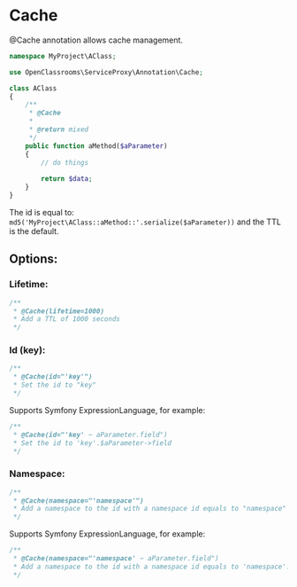 # Cache

@Cache annotation allows cache management.


```php
namespace MyProject\AClass;

use OpenClassrooms\ServiceProxy\Annotation\Cache;

class AClass
{
    /**
     * @Cache 
     *
     * @return mixed
     */
    public function aMethod($aParameter)
    {
        // do things
        
        return $data;
    }
}
```

The id is equal to: ```md5('MyProject\AClass::aMethod::'.serialize($aParameter))``` and the TTL is the default.

## Options:

### Lifetime:

```php
/**
 * @Cache(lifetime=1000)
 * Add a TTL of 1000 seconds
 */
```

### Id (key):

```php
/**
 * @Cache(id="'key'")
 * Set the id to "key"
 */
```

Supports Symfony ExpressionLanguage, for example:

```php
/**
 * @Cache(id="'key' ~ aParameter.field")
 * Set the id to 'key'.$aParameter->field
 */
```

### Namespace:

```php
/**
 * @Cache(namespace="'namespace'")
 * Add a namespace to the id with a namespace id equals to "namespace" 
 */
```

Supports Symfony ExpressionLanguage, for example:

```php
/**
 * @Cache(namespace="'namespace' ~ aParameter.field")
 * Add a namespace to the id with a namespace id equals to 'namespace'.$aParameter->field
 */
```
